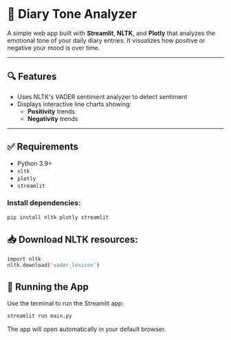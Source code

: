 # 📖 Diary Tone Analyzer

A simple web app built with **Streamlit**, **NLTK**, and **Plotly** that analyzes the emotional tone of your daily diary entries. It visualizes how positive or negative your mood is over time.

---

## 🔍 Features

- Uses NLTK's VADER sentiment analyzer to detect sentiment
- Displays interactive line charts showing:
  - **Positivity** trends
  - **Negativity** trends

---

## ✅ Requirements

- Python 3.9+
- `nltk`
- `plotly`
- `streamlit`

### Install dependencies:

```bash
pip install nltk plotly streamlit
```

## 📥 Download NLTK resources:

```bash
import nltk
nltk.download('vader_lexicon')
```

## 🚀 Running the App

Use the terminal to run the Streamlit app:
```bash
streamlit run main.py
```

The app will open automatically in your default browser.
